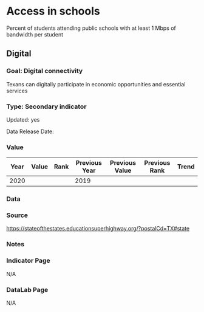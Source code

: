 # Access in schools
Percent of students attending public schools with at least 1 Mbps of bandwidth per student
## Digital
### Goal: Digital connectivity
Texans can digitally participate in economic opportunities and essential services
### Type: Secondary indicator
Updated: yes
Data Release Date: 

### Value

| Year      |  Value      | Rank        | Previous Year | Previous Value | Previous Rank | Trend | 
| ----------- | ----------- | ----------- | ----------- | ----------- | ----------- | -----------|
|   2020       |            |             |      2019   |             |             |            | 

### Data

### Source
https://stateofthestates.educationsuperhighway.org/?postalCd=TX#state

### Notes


### Indicator Page

N/A

### DataLab Page

N/A
